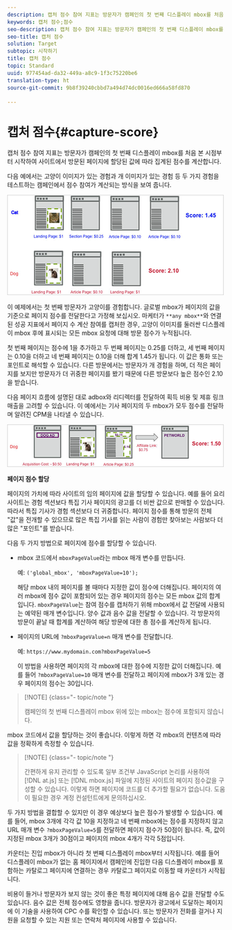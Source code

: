 ```yaml
---
description: 캡처 점수 참여 지표는 방문자가 캠페인의 첫 번째 디스플레이 mbox를 처음 본 시점부터 시작하여 사이트에서 방문된 페이지에 할당된 값에 따라 집계된 점수를 계산합니다.
keywords: 캡처 점수;점수
seo-description: 캡처 점수 참여 지표는 방문자가 캠페인의 첫 번째 디스플레이 mbox를 처음 본 시점부터 시작하여 사이트에서 방문된 페이지에 할당된 값에 따라 집계된 점수를 계산합니다.
seo-title: 캡처 점수
solution: Target
subtopic: 시작하기
title: 캡처 점수
topic: Standard
uuid: 977454ad-da32-449a-a8c9-1f3c75220be6
translation-type: ht
source-git-commit: 9b8f39240cbbd7a494d74dc0016ed666a58fd870

---
```



# 캡처 점수{#capture-score}

캡처 점수 참여 지표는 방문자가 캠페인의 첫 번째 디스플레이 mbox를 처음 본 시점부터 시작하여 사이트에서 방문된 페이지에 할당된 값에 따라 집계된 점수를 계산합니다.

다음 예에서는 고양이 이미지가 있는 경험과 개 이미지가 있는 경험 등 두 가지 경험을 테스트하는 캠페인에서 점수 참여가 계산되는 방식을 보여 줍니다.

![](assets/example_score.png)

이 예제에서는 첫 번째 방문자가 고양이를 경험합니다. 글로벌 mbox가 페이지의 값을 기준으로 페이지 점수를 전달한다고 가정해 보십시오. 마케터가 `**any mbox**`와 연결된 성공 지표에서 페이지 수 계산 참여를 캡처한 경우, 고양이 이미지를 둘러싼 디스플레이 mbox 후에 표시되는 모든 mbox 요청에 대해 방문 점수가 누적됩니다.

첫 번째 페이지는 점수에 1을 추가하고 두 번째 페이지는 0.25를 더하고, 세 번째 페이지는 0.10을 더하고 네 번째 페이지는 0.10을 더해 합계 1.45가 됩니다. 이 값은 통화 또는 포인트로 해석할 수 있습니다. 다른 방문에서는 방문자가 개 경험을 하며, 더 적은 페이지를 보지만 방문자가 더 귀중한 페이지를 봤기 때문에 다른 방문보다 높은 점수인 2.10을 받습니다.

다음 페이지 흐름에 설명된 대로 adbox와 리디렉터를 전달하여 획득 비용 및 제휴 링크 매출을 고려할 수 있습니다. 이 예에서는 기사 페이지의 두 mbox가 모두 점수를 전달하며 알려진 CPM을 나타낼 수 있습니다.

![](assets/example_score2.png)

**페이지 점수 할당**

페이지의 가치에 따라 사이트의 임의 페이지에 값을 할당할 수 있습니다. 예를 들어 요리 사이트는 경험 섹션보다 특집 기사 페이지의 광고를 더 비싼 값으로 판매할 수 있습니다. 따라서 특집 기사가 경험 섹션보다 더 귀중합니다. 페이지 점수를 통해 방문의 전체 &quot;값&quot;을 전개할 수 있으므로 많은 특집 기사를 읽는 사람이 경험만 찾아보는 사람보다 더 많은 &quot;포인트&quot;를 받습니다.

다음 두 가지 방법으로 페이지에 점수를 할당할 수 있습니다.

* mbox 코드에서 `mboxPageValue`라는 mbox 매개 변수를 만듭니다.

   예: `('global_mbox', 'mboxPageValue=10');`

   해당 mbox 내의 페이지를 볼 때마다 지정한 값이 점수에 더해집니다. 페이지의 여러 mbox에 점수 값이 포함되어 있는 경우 페이지의 점수는 모든 mbox 값의 합계입니다. `mboxPageValue`는 참여 점수를 캡처하기 위해 mbox에서 값 전달에 사용되는 예약된 매개 변수입니다. 양수 값과 음수 값을 전달할 수 있습니다. 각 방문자의 방문이 끝날 때 합계를 계산하여 해당 방문에 대한 총 점수를 계산하게 됩니다.

* 페이지의 URL에 `?mboxPageValue=n` 매개 변수를 전달합니다.

   예: `https://www.mydomain.com?mboxPageValue=5`

   이 방법을 사용하면 페이지의 각 mbox에 대한 점수에 지정한 값이 더해집니다. 예를 들어 `?mboxPageValue=10` 매개 변수를 전달하고 페이지에 mbox가 3개 있는 경우 페이지의 점수는 30입니다.

>[!NOTE] {class=&quot;- topic/note &quot;}
>
>캠페인의 첫 번째 디스플레이 mbox 위에 있는 mbox는 점수에 포함되지 않습니다.

mbox 코드에서 값을 할당하는 것이 좋습니다. 이렇게 하면 각 mbox의 컨텐츠에 따라 값을 정확하게 측정할 수 있습니다.

>[!NOTE] {class=&quot;- topic/note &quot;}
>
>간편하게 유지 관리할 수 있도록 일부 조건부 JavaScript 논리를 사용하여 [!DNL at.js] 또는 [!DNL mbox.js] 파일에 지정된 사이트의 페이지 점수값을 구성할 수 있습니다. 이렇게 하면 페이지에 코드를 더 추가할 필요가 없습니다. 도움이 필요한 경우 계정 컨설턴트에게 문의하십시오.

두 가지 방법을 결합할 수 있지만 이 경우 예상보다 높은 점수가 발생할 수 있습니다. 예를 들어, mbox 3개에 각각 값 10을 지정하고 네 번째 mbox에는 점수를 지정하지 않고 URL 매개 변수 `?mboxPageValue=5`를 전달하면 페이지 점수가 50점이 됩니다. 즉, 값이 지정된 mbox 3개가 30점이고 페이지의 mbox 4개가 각각 5점입니다.

카운터는 진입 mbox가 아니라 첫 번째 디스플레이 mbox부터 시작됩니다. 예를 들어 디스플레이 mbox가 없는 홈 페이지에서 캠페인에 진입한 다음 디스플레이 mbox를 포함하는 카탈로그 페이지에 연결하는 경우 카탈로그 페이지로 이동할 때 카운터가 시작됩니다.

비용이 들거나 방문자가 보지 않는 것이 좋은 특정 페이지에 대해 음수 값을 전달할 수도 있습니다. 음수 값은 전체 점수에도 영향을 줍니다. 방문자가 광고에서 도달하는 페이지에 이 기술을 사용하여 CPC 수를 확인할 수 있습니다. 또는 방문자가 전화를 걸거나 지원을 요청할 수 있는 지원 또는 연락처 페이지에 사용할 수 있습니다.
